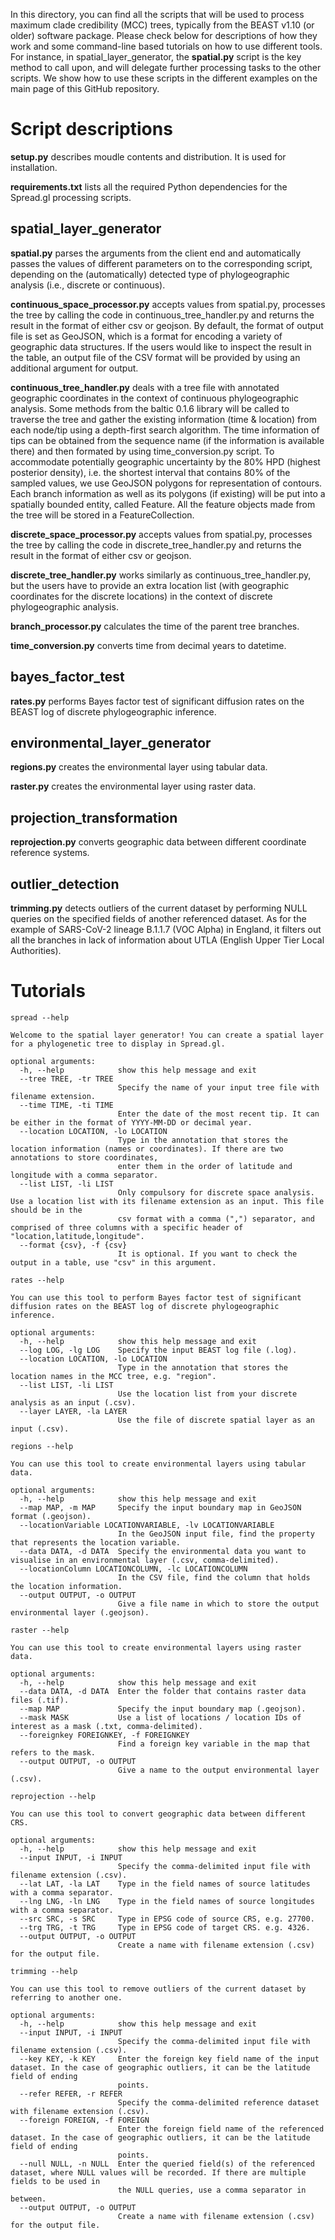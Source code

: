 In this directory, you can find all the scripts that will be used to process maximum clade credibility (MCC) trees, typically from the BEAST v1.10 (or older) software package. Please check below for descriptions of how they work and some command-line based tutorials on how to use different tools. For instance, in spatial_layer_generator, the **spatial.py** script is the key method to call upon, and will delegate further processing tasks to the other scripts. We show how to use these scripts in the different examples on the main page of this GitHub repository.


# Script descriptions

**setup.py** describes moudle contents and distribution. It is used for installation.

**requirements.txt** lists all the required Python dependencies for the Spread.gl processing scripts.

## spatial_layer_generator

**spatial.py** parses the arguments from the client end and automatically passes the values of different parameters on to the corresponding script, depending on the (automatically) detected type of phylogeographic analysis (i.e., discrete or continuous).

**continuous_space_processor.py** accepts values from spatial.py, processes the tree by calling the code in continuous_tree_handler.py and returns the result in the format of either csv or geojson. By default, the format of output file is set as GeoJSON, which is a format for encoding a variety of geographic data structures. If the users would like to inspect the result in the table, an output file of the CSV format will be provided by using an additional argument for output.

**continuous_tree_handler.py** deals with a tree file with annotated geographic coordinates in the context of continuous phylogeographic analysis. Some methods from the baltic 0.1.6 library will be called to traverse the tree and gather the existing information (time & location) from each node/tip using a depth-first search algorithm. The time information of tips can be obtained from the sequence name (if the information is available there) and then formated by using time_conversion.py script. To accommodate potentially geographic uncertainty by the 80% HPD (highest posterior density), i.e. the shortest interval that contains 80% of the sampled values, we use GeoJSON polygons for representation of contours. Each branch information as well as its polygons (if existing) will be put into a spatially bounded entity, called Feature. All the feature objects made from the tree will be stored in a FeatureCollection.

**discrete_space_processor.py** accepts values from spatial.py, processes the tree by calling the code in discrete_tree_handler.py and returns the result in the format of either csv or geojson.

**discrete_tree_handler.py** works similarly as continuous_tree_handler.py, but the users have to provide an extra location list (with geographic coordinates for the discrete locations) in the context of discrete phylogeographic analysis.

**branch_processor.py** calculates the time of the parent tree branches.

**time_conversion.py** converts time from decimal years to datetime.

## bayes_factor_test
**rates.py** performs Bayes factor test of significant diffusion rates on the BEAST log of discrete phylogeographic inference.

## environmental_layer_generator

**regions.py** creates the environmental layer using tabular data.

**raster.py** creates the environmental layer using raster data.

## projection_transformation

**reprojection.py** converts geographic data between different coordinate reference systems.

## outlier_detection

**trimming.py** detects outliers of the current dataset by performing NULL queries on the specified fields of another referenced dataset. As for the example of SARS-CoV-2 lineage B.1.1.7 (VOC Alpha) in England, it filters out all the branches in lack of information about UTLA (English Upper Tier Local Authorities).


# Tutorials

```
spread --help
```
```
Welcome to the spatial layer generator! You can create a spatial layer for a phylogenetic tree to display in Spread.gl.

optional arguments:
  -h, --help            show this help message and exit
  --tree TREE, -tr TREE
                        Specify the name of your input tree file with filename extension.
  --time TIME, -ti TIME
                        Enter the date of the most recent tip. It can be either in the format of YYYY-MM-DD or decimal year.
  --location LOCATION, -lo LOCATION
                        Type in the annotation that stores the location information (names or coordinates). If there are two annotations to store coordinates,
                        enter them in the order of latitude and longitude with a comma separator.
  --list LIST, -li LIST
                        Only compulsory for discrete space analysis. Use a location list with its filename extension as an input. This file should be in the
                        csv format with a comma (",") separator, and comprised of three columns with a specific header of "location,latitude,longitude".
  --format {csv}, -f {csv}
                        It is optional. If you want to check the output in a table, use "csv" in this argument.
```

```
rates --help
```
```
You can use this tool to perform Bayes factor test of significant diffusion rates on the BEAST log of discrete phylogeographic inference.

optional arguments:
  -h, --help            show this help message and exit
  --log LOG, -lg LOG    Specify the input BEAST log file (.log).
  --location LOCATION, -lo LOCATION
                        Type in the annotation that stores the location names in the MCC tree, e.g. "region".
  --list LIST, -li LIST
                        Use the location list from your discrete analysis as an input (.csv).
  --layer LAYER, -la LAYER
                        Use the file of discrete spatial layer as an input (.csv).
```

```
regions --help
```
```
You can use this tool to create environmental layers using tabular data.

optional arguments:
  -h, --help            show this help message and exit
  --map MAP, -m MAP     Specify the input boundary map in GeoJSON format (.geojson).
  --locationVariable LOCATIONVARIABLE, -lv LOCATIONVARIABLE
                        In the GeoJSON input file, find the property that represents the location variable.
  --data DATA, -d DATA  Specify the environmental data you want to visualise in an environmental layer (.csv, comma-delimited).
  --locationColumn LOCATIONCOLUMN, -lc LOCATIONCOLUMN
                        In the CSV file, find the column that holds the location information.
  --output OUTPUT, -o OUTPUT
                        Give a file name in which to store the output environmental layer (.geojson).
```

```
raster --help
```
```
You can use this tool to create environmental layers using raster data.

optional arguments:
  -h, --help            show this help message and exit
  --data DATA, -d DATA  Enter the folder that contains raster data files (.tif).
  --map MAP             Specify the input boundary map (.geojson).
  --mask MASK           Use a list of locations / location IDs of interest as a mask (.txt, comma-delimited).
  --foreignkey FOREIGNKEY, -f FOREIGNKEY
                        Find a foreign key variable in the map that refers to the mask.
  --output OUTPUT, -o OUTPUT
                        Give a name to the output environmental layer (.csv).
```

```
reprojection --help
```
```
You can use this tool to convert geographic data between different CRS.

optional arguments:
  -h, --help            show this help message and exit
  --input INPUT, -i INPUT
                        Specify the comma-delimited input file with filename extension (.csv).
  --lat LAT, -la LAT    Type in the field names of source latitudes with a comma separator.
  --lng LNG, -ln LNG    Type in the field names of source longitudes with a comma separator.
  --src SRC, -s SRC     Type in EPSG code of source CRS, e.g. 27700.
  --trg TRG, -t TRG     Type in EPSG code of target CRS. e.g. 4326.
  --output OUTPUT, -o OUTPUT
                        Create a name with filename extension (.csv) for the output file.
```

```
trimming --help
```
```
You can use this tool to remove outliers of the current dataset by referring to another one.

optional arguments:
  -h, --help            show this help message and exit
  --input INPUT, -i INPUT
                        Specify the comma-delimited input file with filename extension (.csv).
  --key KEY, -k KEY     Enter the foreign key field name of the input dataset. In the case of geographic outliers, it can be the latitude field of ending
                        points.
  --refer REFER, -r REFER
                        Specify the comma-delimited reference dataset with filename extension (.csv).
  --foreign FOREIGN, -f FOREIGN
                        Enter the foreign field name of the referenced dataset. In the case of geographic outliers, it can be the latitude field of ending
                        points.
  --null NULL, -n NULL  Enter the queried field(s) of the referenced dataset, where NULL values will be recorded. If there are multiple fields to be used in
                        the NULL queries, use a comma separator in between.
  --output OUTPUT, -o OUTPUT
                        Create a name with filename extension (.csv) for the output file.
```
